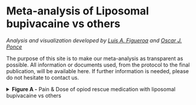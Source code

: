 Meta-analysis of Liposomal bupivacaine vs others
================

<i>Analysis and visualization developed by [Luis A.
Figueroa](https://twitter.com/LuisFig1706) and [Oscar J.
Ponce](https://twitter.com/PonceOJ)</i>

The purpose of this site is to make our meta-analysis as transparent as
possible. All information or documents used, from the protocol to the
final publication, will be available here. If further information is
needed, please do not hesitate to contact us.

<details>
<summary>
<b>Figure A -</b> Pain & Dose of opiod rescue medication with liposomal
bupivacaine vs others
</summary>

<br>

</details>
